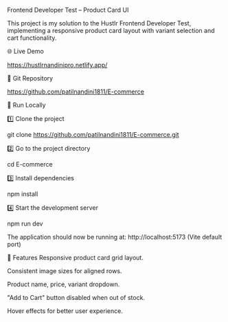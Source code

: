 Frontend Developer Test – Product Card UI

This project is my solution to the Hustlr Frontend Developer Test, implementing a responsive product card layout with variant selection and cart functionality.

🌐 Live Demo

https://hustlrnandinipro.netlify.app/


📂 Git Repository

https://github.com/patilnandini1811/E-commerce


🚀 Run Locally

1️⃣ Clone the project

git clone https://github.com/patilnandini1811/E-commerce.git


2️⃣ Go to the project directory

cd E-commerce


3️⃣ Install dependencies



npm install


4️⃣ Start the development server


npm run dev


The application should now be running at:
http://localhost:5173 (Vite default port)

📌 Features
Responsive product card grid layout.

Consistent image sizes for aligned rows.

Product name, price, variant dropdown.

"Add to Cart" button disabled when out of stock.

Hover effects for better user experience.
